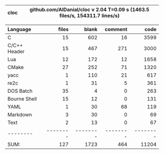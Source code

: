 cloc|github.com/AlDanial/cloc v 2.04  T=0.09 s (1463.5 files/s, 154311.7 lines/s)
--- | ---

Language|files|blank|comment|code
:-------|-------:|-------:|-------:|-------:
C|15|602|16|3599
C/C++ Header|15|467|271|3000
Lua|12|172|12|1658
CMake|27|252|71|1320
yacc|1|110|21|617
re2c|1|31|5|361
DOS Batch|35|4|0|263
Bourne Shell|15|12|0|131
YAML|1|30|68|119
Markdown|3|30|0|69
Text|2|13|0|67
--------|--------|--------|--------|--------
SUM:|127|1723|464|11204
